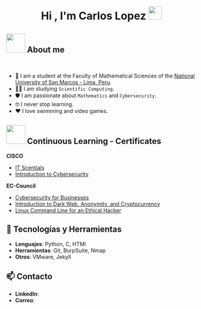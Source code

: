 <h1 align="center">Hi , I'm Carlos Lopez <img src="https://media.giphy.com/media/hvRJCLFzcasrR4ia7z/giphy.gif" width="35"></h1>

## <picture><img src = "https://github.com/7oSkaaa/7oSkaaa/blob/main/Images/about_me.gif?raw=true" width = 50px></picture> About me

<br>

- :school: I am a student at the Faculty of Mathematical Sciences of the [National University of San Marcos - Lima, Peru](https://www.unmsm.edu.pe/).
- :student: I am studying `Scientific Computing`.
- 🛡️ I am passionate about `Mathematics` and `Cybersecurity`.
- :nerd_face: I never stop learning.
- ❤️ I love swimming and video games.

## <img src="https://media3.giphy.com/media/v1.Y2lkPTc5MGI3NjExdTY1Mjk3ZnN4MnQ3cWtvZ282Mmg3cnF2a255NnlkZDM4OWZrb3U1bSZlcD12MV9pbnRlcm5hbF9naWZfYnlfaWQmY3Q9cw/XSmHWLpvdycR6xukzC/giphy.gif" width="50"/> Continuous Learning - Certificates

**CISCO**
  - [IT Scentials](https://www.credly.com/badges/7b291bd9-51c0-4e74-b4bc-60b05c40f443)
  - [Introduction to Cybersecurity](https://www.credly.com/badges/5a75a798-1171-4795-924d-d97bd0b26321/linked_in_profile)

**EC-Council**
  - [Cybersecurity for Businesses](https://codered.eccouncil.org/certificate/ab52f40d-88e3-4610-afaf-78ddddede1bf?logged=false)
  - [Introduction to Dark Web, Anonymity, and Cryptocurrency](https://codered.eccouncil.org/certificate/f8f1c0a4-bbf3-4f85-ad27-fda6a4703228?logged=false)
  - [Linux Command Line for an Ethical Hacker](https://codered.eccouncil.org/certificate/0c9a5b44-3e33-41bf-8670-93f15ae08c97?logged=false)

## 🔧 Tecnologías y Herramientas
- **Lenguajes**: Python, C, HTMl
- **Herramientas**: Git, BurpSuite, Nmap
- **Otros**: VMware, Jekyll

## 📫 Contacto
- **LinkedIn**:
- **Correo**:
